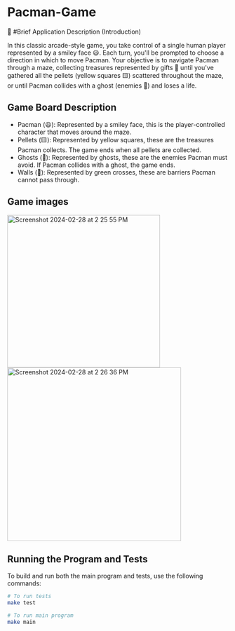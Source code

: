 # Pacman-Game


📝 #Brief Application Description (Introduction) 

In this classic arcade-style game, you take control of a single human player represented by a smiley face 😃. Each turn, you'll be prompted to choose a direction in which to move Pacman. Your objective is to navigate Pacman through a maze, collecting treasures represented by gifts 🎁 until you've gathered all the pellets (yellow squares 🟨) scattered throughout the maze, or until Pacman collides with a ghost (enemies 👻) and loses a life. 


## Game Board Description

- Pacman (😃): Represented by a smiley face, this is the player-controlled character that moves around the maze.
- Pellets (🟨): Represented by yellow squares, these are the treasures Pacman collects. The game ends when all pellets are collected.
- Ghosts (👻): Represented by ghosts, these are the enemies Pacman must avoid. If Pacman collides with a ghost, the game ends.
- Walls (🧱): Represented by green crosses, these are barriers Pacman cannot pass through.

## Game images
<img width="348" alt="Screenshot 2024-02-28 at 2 25 55 PM" src="https://github.com/SSharroufna/Pacman-Game/assets/135912836/eaca53d0-e60a-4d1b-8e40-bf514afa3bbc">

<img width="396" alt="Screenshot 2024-02-28 at 2 26 36 PM" src="https://github.com/SSharroufna/Pacman-Game/assets/135912836/2b8ea08a-b6f6-446c-b17e-8b5161068d8d">

## Running the Program and Tests

To build and run both the main program and tests, use the following commands:

```bash
# To run tests
make test

# To run main program
make main


